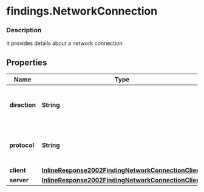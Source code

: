 # findings.NetworkConnection

### Description

It provides details about a network connection

## Properties
Name | Type | Description | Notes
------------ | ------------- | ------------- | -------------
**direction** | **String** | The direction of this network connection | [optional] 
**protocol** | **String** | The protocol of this network connection | [optional] 
**client** | [**InlineResponse2002FindingNetworkConnectionClient**](InlineResponse2002FindingNetworkConnectionClient.md) |  | [optional] 
**server** | [**InlineResponse2002FindingNetworkConnectionClient**](InlineResponse2002FindingNetworkConnectionClient.md) |  | [optional] 


